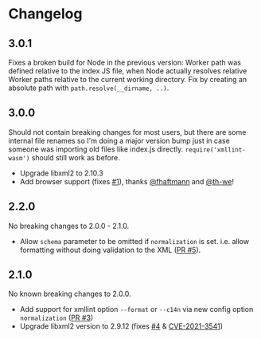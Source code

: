 # Changelog

## 3.0.1

Fixes a broken build for Node in the previous version: Worker path
was defined relative to the index JS file, when Node actually resolves
relative Worker paths relative to the current working directory.
Fix by creating an absolute path with `path.resolve(__dirname, ..)`.

## 3.0.0

Should not contain breaking changes for most users, but there are
some internal file renames so I'm doing a major version bump just
in case someone was importing old files like index.js directly. 
`require('xmllint-wasm')` should still work as before.

* Upgrade libxml2 to 2.10.3
* Add browser support (fixes [#1](https://github.com/noppa/xmllint-wasm/issues/1)),
  thanks [@fhaftmann](https://github.com/fhaftmann) and [@th-we](https://github.com/th-we)!

## 2.2.0

No breaking changes to 2.0.0 - 2.1.0.

* Allow `schema` parameter to be omitted if `normalization` is set. i.e. allow
  formatting without doing validation to the XML ([PR #5](https://github.com/noppa/xmllint-wasm/pull/5)).

## 2.1.0

No known breaking changes to 2.0.0.

* Add support for xmllint option `--format` or `--c14n` via new config option
  `normalization` ([PR #3](https://github.com/noppa/xmllint-wasm/pull/3))
* Upgrade libxml2 version to 2.9.12 (fixes [#4](https://github.com/noppa/xmllint-wasm/issues/4) &
  [CVE-2021-3541](https://gitlab.gnome.org/GNOME/libxml2/-/commit/8598060bacada41a0eb09d95c97744ff4e428f8e))

